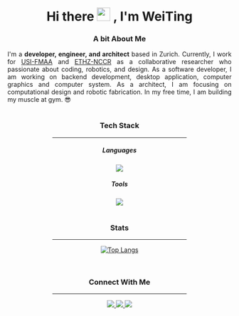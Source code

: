 <div id="header" align="center">
<h1> Hi there
<img src="https://media.giphy.com/media/hvRJCLFzcasrR4ia7z/giphy.gif" width="30px"/>
, I'm WeiTing
</h1>
</div>

<div id="about me" align="justify">
<h3 align="center">A bit About Me
</h3>
I'm a <strong>developer, engineer, and architect</strong> based in Zurich. Currently, I work for
<a href="https://github.com/USI-FMAA">USI-FMAA</a> and <a href="https://dfab.ch">ETHZ-NCCR</a>
as a collaborative researcher who passionate about coding, robotics, and design. As a software
developer, I am working on backend development, desktop application, computer graphics and computer system. As a
architect, I am focusing on computational design and robotic fabrication. In my free time, I am
building my muscle at gym. 😎
</div>
<br>

<div id="Tech Stack" align="center">
<h3 align="center">Tech Stack
</h3>
  <hr width=60% />
<h5 align="center"> Languages
</h5>
<img  
src="https://skillicons.dev/icons?i=python,c,cpp,arduino,lua,go,java&perline=10"/>
<h5 align="center"> Tools
</h5>
<img
src="https://skillicons.dev/icons?i=neovim,visualstudio,vscode,git,github,docker,bash,linux,idea,maven,figma,ps,ai,ae&perline=7"/>
</div>
<br>
<div id="Tech Stack" align="center">
<h3 align="center"> Stats
</h3>
<hr width=60% />

[![Top Langs](https://github-readme-stats.vercel.app/api/top-langs/?username=WeiTing1991&hide_progress=true&layout=compact&theme=vision-friendly-dark)](https://github.com/anuraghazra/github-readme-stats)

<!-- NOTE:
![Anurag's GitHub
stats](https://github-readme-stats.vercel.app/api?username=WeiTing1991&show_icons=true&theme=transparent)
https://shields.io/badges
[![GitHub Streak](http://github-readme-streak-stats.herokuapp.com?user=your-GitHub-username&theme=dark&background=000000)](https://git.io/streak-stats)
https://dev.to/envoy_/150-badges-for-github-pnk
-->
</div>
<br>

<div id="badge" align="center">
  <h3 align="center">Connect With Me
  </h3>

<hr width=60% />
<a href="https://github.com/WeiTing1991">
  <img src="https://img.shields.io/badge/GitHub-100000?style=for-the-badge&logo=github&logoColor=white">
</a>
<a href="https://weitingworks.com">
  <img src="https://img.shields.io/badge/website-330F63?style=for-the-badge&logo=About.me&logoColor=white">
</a>
<a href="https://www.linkedin.com/in/chen-weiting/">
  <img src="https://img.shields.io/badge/LinkedIn-0077B5?style=for-the-badge&logo=linkedin&logoColor=white">
</a>

</div>
